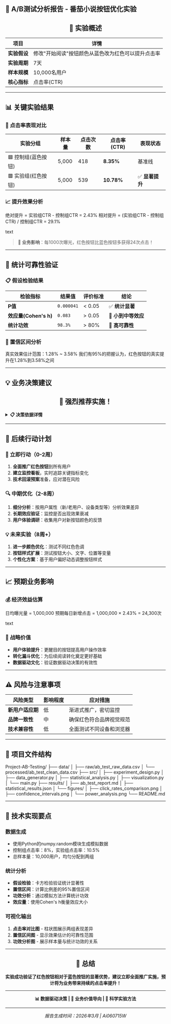 ## 🎯 A/B测试分析报告 - 番茄小说按钮优化实验

<div align="center">

## 📖 实验概述

| 项目 | 详情 |
|------|------|
| **实验假设** | 修改"开始阅读"按钮颜色从蓝色改为红色可以提升点击率 |
| **实验周期** | 7天 |
| **样本规模** | 10,000名用户 |
| **核心指标** | 点击率(CTR) |

</div>

---

## 📊 关键实验结果

### 🎨 点击率表现对比

| 实验分组 | 样本量 | 点击次数 | 点击率(CTR) | 表现状态 |
|----------|--------|----------|-------------|----------|
| 🟦 控制组(蓝色按钮) | 5,000 | 418 | **8.35%** | 基准线 |
| 🟥 实验组(红色按钮) | 5,000 | 539 | **10.78%** | ✅ **显著提升** |

### 📈 提升效果分析
绝对提升 = 实验组CTR - 控制组CTR = 2.43%
相对提升 = (实验组CTR - 控制组CTR) / 控制组CTR = 29.1%

text

> **🎯 业务影响**：每1000次曝光，红色按钮比蓝色按钮多获得24次点击！

---

## 🔬 统计可靠性验证

### 📋 假设检验结果

| 检验指标 | 结果值 | 评价标准 | 结论 |
|----------|--------|----------|------|
| **P值** | `0.000041` | < 0.05 | ✅ **统计显著** |
| **效应量(Cohen's h)** | `0.083` | > 0.05 | 🔬 **小到中等效应** |
| **统计功效** | `98.3%` | > 80% | 💪 **高可靠性** |

### 🎯 置信区间分析
真实效果估计范围：1.28% ~ 3.58%
我们有95%的把握认为，红色按钮的真实提升在1.28%到3.58%之间

---

## 💡 业务决策建议

<div align="center">

## 🎉 强烈推荐实施！

</div>

<details>
<summary><strong>📋 决策依据详情</strong></summary>

- ✅ **统计显著性**：P值远低于0.05阈值
- ✅ **业务显著性**：2.43%的绝对提升具有商业价值  
- ✅ **高可靠性**：98.3%的统计功效确保结果可信
- ✅ **正向效果**：置信区间完全位于正向区间

</details>

---

## 🚀 后续行动计划

### 📅 立即行动（0-2周）
1. **全面推广红色按钮**到所有用户
2. **建立监控看板**，实时追踪关键指标变化
3. **技术回滚预案**准备，应对潜在风险

### 🔍 中期优化（2-8周）
1. **细分分析**：按用户属性（新/老用户、设备类型等）分析效果差异
2. **长期效应验证**：监控是否出现效果衰减
3. **用户体验调研**：收集用户对新按钮颜色的反馈

### 💡 未来实验（8周+）
1. **进一步颜色优化**：测试不同红色色调
2. **按钮样式扩展**：测试按钮大小、文字、位置等变量
3. **个性化方案**：基于用户偏好动态调整按钮样式

---

## 📈 预期业务影响

### 💰 经济效益估算
日均曝光量 = 1,000,000
预期每日新增点击 = 1,000,000 × 2.43% = 24,300次

text

### 🎯 战略价值
- **用户体验提升**：更醒目的按钮提高用户操作效率
- **转化漏斗优化**：为后续阅读转化奠定更好基础
- **数据驱动文化**：验证数据驱动决策的有效性

---

## ⚠️ 风险与注意事项

| 风险类型 | 影响程度 | 应对措施 |
|----------|----------|----------|
| **新用户适应期** | 低 | 渐进式推广，密切监控 |
| **品牌一致性** | 中 | 确保红色符合品牌视觉规范 |
| **技术兼容性** | 低 | 全面测试不同设备和浏览器 |

---

## 📁 项目文件结构
Project-AB-Testing/
├── data/
│ ├── raw/ab_test_raw_data.csv
│ └── processed/ab_test_clean_data.csv
├── src/
│ ├── experiment_design.py
│ ├── data_generator.py
│ ├── statistical_analysis.py
│ ├── visualization.py
│ └── main.py
├── results/
│ ├── ab_test_report.md
│ ├── statistical_results.json
│ └── figures/
│ ├── click_rates_comparison.png
│ ├── confidence_intervals.png
│ └── power_analysis.png
└── README.md

---

## 🔧 技术实现要点

### 数据生成
- 使用Python的numpy.random模块生成模拟数据
- 控制组点击率：8%，实验组点击率：10.5%
- 总样本量：10,000用户，均匀分配到两组

### 统计分析
- **假设检验**：卡方检验验证统计显著性
- **置信区间**：计算比例差的95%置信区间
- **功效分析**：通过模拟方法计算统计功效
- **效应量**：使用Cohen's h衡量效应大小

### 可视化输出
1. **点击率对比图** - 柱状图展示两组表现差异
2. **置信区间图** - 显示效果估计的可靠性范围  
3. **功效分析图** - 展示样本量与统计功效的关系

---

<div align="center">

## 🎊 总结

**实验成功验证了红色按钮相对于蓝色按钮的显著优势，建议立即全面推广实施，预计将为业务带来持续的点击率提升！**

---

**📊 数据驱动决策 | 🎯 业务价值导向 | 🔬 科学实验方法**

---
*报告生成时间：2026年3月 | Ai060715W*
